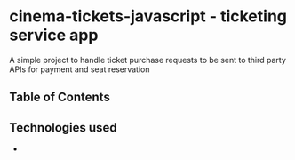 # cinema-tickets-javascript - ticketing service app
A simple project to handle ticket purchase requests to be sent to third party APIs for payment and seat reservation

## Table of Contents


## Technologies used
- 

